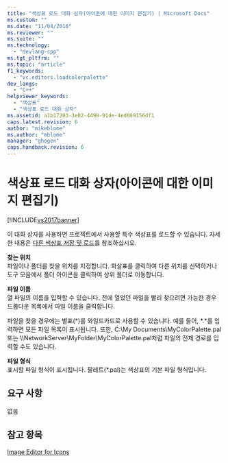 ```yaml
---
title: "색상표 로드 대화 상자(아이콘에 대한 이미지 편집기) | Microsoft Docs"
ms.custom: ""
ms.date: "11/04/2016"
ms.reviewer: ""
ms.suite: ""
ms.technology: 
  - "devlang-cpp"
ms.tgt_pltfrm: ""
ms.topic: "article"
f1_keywords: 
  - "vc.editors.loadcolorpalette"
dev_langs: 
  - "C++"
helpviewer_keywords: 
  - "색상표"
  - "색상표 로드 대화 상자"
ms.assetid: a1b17203-3e02-4498-91de-4ed089156df1
caps.latest.revision: 6
author: "mikeblome"
ms.author: "mblome"
manager: "ghogen"
caps.handback.revision: 6
---
```

# 색상표 로드 대화 상자(아이콘에 대한 이미지 편집기)
[!INCLUDE[vs2017banner](../assembler/inline/includes/vs2017banner.md)]

이 대화 상자를 사용하면 프로젝트에서 사용할 특수 색상표를 로드할 수 있습니다.  자세한 내용은 [다른 색상표 저장 및 로드](../windows/saving-and-loading-different-color-palettes-image-editor-for-icons.md)를 참조하십시오.  
  
 **찾는 위치**  
 파일이나 폴더를 찾을 위치를 지정합니다.  화살표를 클릭하여 다른 위치를 선택하거나 도구 모음에서 폴더 아이콘을 클릭하여 상위 폴더로 이동합니다.  
  
 **파일 이름**  
 열 파일의 이름을 입력할 수 있습니다.  전에 열었던 파일을 빨리 찾으려면 가능한 경우 드롭다운 목록에서 파일 이름을 클릭합니다.  
  
 파일을 찾을 경우에는 별표\(\*\)를 와일드카드로 사용할 수 있습니다.  예를 들어, \*.\*를 입력하면 모든 파일 목록이 표시됩니다.  또한, C:\\My Documents\\MyColorPalette.pal 또는 \\\\NetworkServer\\MyFolder\\MyColorPalette.pal처럼 파일의 전체 경로를 입력할 수도 있습니다.  
  
 **파일 형식**  
 표시할 파일 형식이 표시됩니다.  팔레트\(\*.pal\)는 색상표의 기본 파일 형식입니다.  
  
## 요구 사항  
 없음  
  
## 참고 항목  
 [Image Editor for Icons](../mfc/image-editor-for-icons.md)
